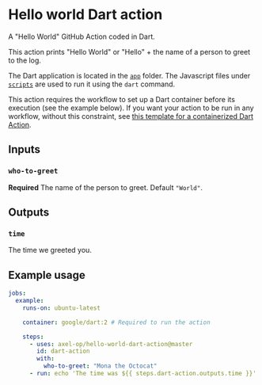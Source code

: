 # Hello world Dart action

A "Hello World" GitHub Action coded in Dart.

This action prints "Hello World" or "Hello" + the name of a person to greet to the log.

The Dart application is located in the [`app`](./app) folder. The Javascript files under [`scripts`](scripts) are used to run it using the `dart` command.

This action requires the workflow to set up a Dart container before its execution (see the example below). If you want your action to be run in any workflow, without this constraint, see [this template for a containerized Dart Action](https://github.com/axel-op/containerized-dart-action).

## Inputs

### `who-to-greet`

**Required** The name of the person to greet. Default `"World"`.

## Outputs

### `time`

The time we greeted you.

## Example usage

```yaml
jobs:
  example:
    runs-on: ubuntu-latest

    container: google/dart:2 # Required to run the action

    steps:
      - uses: axel-op/hello-world-dart-action@master
        id: dart-action
        with:
          who-to-greet: "Mona the Octocat"
      - run: echo 'The time was ${{ steps.dart-action.outputs.time }}'
```

